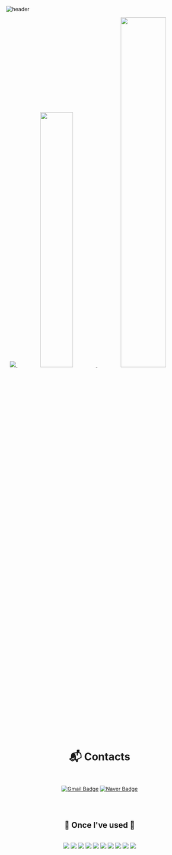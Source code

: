 ![header](https://capsule-render.vercel.app/api?type=waving&color=timeGradient&text=Welcome%20to%20Jinwon's%20GitHub%20👋&animation=twinkling&fontSize=35&fontAlignY=40&fontAlign=70&height=250)

<div align="center"> 

<a href="s">
  <img src="https://github-readme-stats.vercel.app/api/top-langs/?username=jw0302&exclude_repo=jw0302.github.io&layout=compact&theme=tokyonight" />
</a>
<a href="s">
  <img src="https://github-readme-stats.vercel.app/api?username=jw0302&theme=tokyonight&show_icons=true" width="42%" />
</a>
<img src="https://raw.githubusercontent.com/jw0302/github-stats-transparent/output/generated/languages.svg" width="49.2%" />

  <br/>
  <br/>
  
# :mailbox_with_mail: Contacts
  
  <br/>
  
[![Gmail Badge](https://img.shields.io/badge/Gmail-d14836?style=flat-square&logo=Gmail&logoColor=white&link=mailto:jinwon4493@gmail.com)](mailto:jinwon4493@gmail.com)
[![Naver Badge](https://img.shields.io/badge/Naver-03C75A?style=flat-square&logo=Naver&logoColor=white&link=mailto:wkdwlsdnjs41@naver.com)](mailto:wkdwlsdnjs41@naver.com)

 <br/>
 <br/>

## 🔨 Once I've used 🔨
  
 <br/>

<img src="https://img.shields.io/badge/JAVA-007396?style=for-the-badge&logo=Java&logoColor=white">
<img src="https://img.shields.io/badge/Spring Boot-6DB33F?style=for-the-badge&logo=spring boot&logoColor=white">
<img src="https://img.shields.io/badge/mysql-4479A1?style=for-the-badge&logo=mysql&logoColor=white"> 
<img src="https://img.shields.io/badge/html5-E34F26?style=flat-square&logo=html5&logoColor=white"> 
<img src="https://img.shields.io/badge/css-1572B6?style=flat-square&logo=css3&logoColor=white"> 
<img src="https://img.shields.io/badge/javascript-F7DF1E?style=flat-square&logo=javascript&logoColor=black">
<img src="https://img.shields.io/badge/python-3776AB?style=flat-square&logo=python&logoColor=white"> 
<img src="https://img.shields.io/badge/Eclipse-2C2255?style=for-the-badge&logo=Eclipse%20IDE&logoColor=white">
<img src="https://img.shields.io/badge/github-181717?style=for-the-badge&logo=github&logoColor=white">
<img src="https://img.shields.io/badge/aws-232F3E?style=for-the-badge&logo=aws&logoColor=white">

</div>
